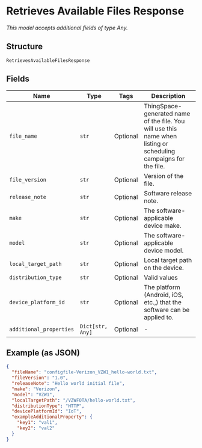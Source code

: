 
# Retrieves Available Files Response

*This model accepts additional fields of type Any.*

## Structure

`RetrievesAvailableFilesResponse`

## Fields

| Name | Type | Tags | Description |
|  --- | --- | --- | --- |
| `file_name` | `str` | Optional | ThingSpace-generated name of the file. You will use this name when listing or scheduling campaigns for the file. |
| `file_version` | `str` | Optional | Version of the file. |
| `release_note` | `str` | Optional | Software release note. |
| `make` | `str` | Optional | The software-applicable device make. |
| `model` | `str` | Optional | The software-applicable device model. |
| `local_target_path` | `str` | Optional | Local target path on the device. |
| `distribution_type` | `str` | Optional | Valid values |
| `device_platform_id` | `str` | Optional | The platform (Android, iOS, etc.,) that the software can be applied to. |
| `additional_properties` | `Dict[str, Any]` | Optional | - |

## Example (as JSON)

```json
{
  "fileName": "configfile-Verizon_VZW1_hello-world.txt",
  "fileVersion": "1.0",
  "releaseNote": "Hello world initial file",
  "make": "Verizon",
  "model": "VZW1",
  "localTargetPath": "/VZWFOTA/hello-world.txt",
  "distributionType": "HTTP",
  "devicePlatformId": "IoT",
  "exampleAdditionalProperty": {
    "key1": "val1",
    "key2": "val2"
  }
}
```

